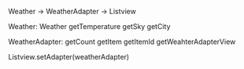 
Weather -> WeatherAdapter -> Listview 

Weather:
  Weather
  getTemperature
  getSky
  getCity

WeatherAdapter: 
  getCount
  getItem
  getItemId
  getWeahterAdapterView
  

Listview.setAdapter(weatherAdapter)
  

